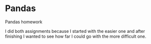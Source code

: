 # Pandas
Pandas homework

I did both assignments because I started with the easier one and after finishing I wanted to see how far I could go with the more difficult one. 
